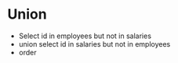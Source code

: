 # Union
- Select id in employees but not in salaries
- union select id in salaries but not in employees
- order